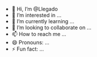 - 👋 Hi, I’m @Llegado
- 👀 I’m interested in ...
- 🌱 I’m currently learning ...
- 💞️ I’m looking to collaborate on ...
- 📫 How to reach me ...
- 😄 Pronouns: ...
- ⚡ Fun fact: ...

<!---
Llegado/Llegado is a ✨ special ✨ repository because its `README.md` (this file) appears on your Gi

